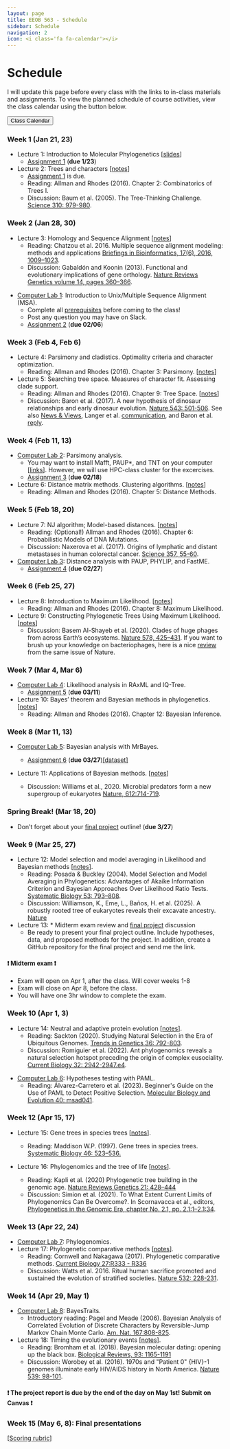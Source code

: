 ```yaml
---
layout: page
title: EEOB 563 - Schedule
sidebar: Schedule
navigation: 2
icon: <i class='fa fa-calendar'></i>
---
```


# Schedule

I will update this page before every class with the links to in-class materials and assignments.
To view the planned schedule of course activities, view the class calendar using the button below.

<a href="https://docs.google.com/spreadsheets/d/1okuP20eZHE3TKdtxlqVbEp3xEcYB6wGZh_O1muiiXb0/edit?usp=sharing"><button type="button" class="btn btn-primary">Class Calendar</button></a>

### Week 1 (Jan 21, 23)
* Lecture 1: Introduction to Molecular Phylogenetics [[slides](https://isu-molphyl.github.io/EEOB563-Spring2025/lecture_notes/00_Introduction.pdf)]
	* [Assignment 1](./assignments.md) (**due 1/23**)
* Lecture 2: Trees and characters [[notes](https://isu-molphyl.github.io/EEOB563-Spring2025/lecture_notes/01-phylogenetic_trees.pdf)]
    * [Assignment 1](./assignments.md) is due.
    * Reading: Allman and Rhodes (2016).  Chapter 2: Combinatorics of Trees I.  
    * Discussion: Baum et al. (2005). The Tree-Thinking Challenge.  [Science 310: 979-980](http://science.sciencemag.org/content/310/5750/979.full.pdf).  

### Week 2 (Jan 28, 30)
* Lecture 3: Homology and Sequence Alignment [[notes](https://isu-molphyl.github.io/EEOB563-Spring2025/lecture_notes/02-homology_and_msa.pdf)]
    * Reading: Chatzou et al. 2016. Multiple sequence alignment modeling: methods
and applications [Briefings in Bioinformatics, 17(6), 2016, 1009–1023](https://doi.org/10.1093/bib/bbv099).
    * Discussion: Gabaldón and Koonin (2013). Functional and evolutionary implications of gene orthology. [Nature Reviews Genetics volume 14, pages 360–366](https://doi.org/10.1038/nrg3456).  
<!--  * Discussion: Fitch (2000). Homology a personal view on some of the problems. [TIG 16: 227](https://doi.org/10.1016/S0168-9525(00)02005-9).
-->
  
* [Computer Lab 1](https://isu-molphyl.github.io/EEOB563/computer_labs/lab1): Introduction to Unix/Multiple Sequence Alignment (MSA).
    * Complete all [prerequisites](https://isu-molphyl.github.io/EEOB563/computer_labs/lab1) before coming to the class!
    * Post any question you may have on Slack.
    * [Assignment 2](https://isu-molphyl.github.io/EEOB563-Spring2025/assignments/assignment2.pdf) (**due 02/06**)

### Week 3 (Feb 4, Feb 6)
* Lecture 4: Parsimony and cladistics. Optimality criteria and character optimization.  
    * Reading:  Allman and Rhodes (2016).  Chapter 3: Parsimony. [[notes](https://isu-molphyl.github.io/EEOB563-Spring2025/lecture_notes/03_Maximum_parsimony.pdf)]
* Lecture 5: Searching tree space. Measures of character fit. Assessing clade support.  
    * Reading: Allman and Rhodes (2016).  Chapter 9: Tree Space. [[notes](https://isu-molphyl.github.io/EEOB563-Spring2025/lecture_notes/03_Maximum_parsimony.pdf)]
    * Discussion: Baron et al. (2017). A new hypothesis of dinosaur relationships and early dinosaur evolution. [Nature 543: 501-506](https://www.nature.com/articles/nature21700).
    See also [News & Views](https://www.nature.com/articles/543494a), Langer et al. [communication](https://www.nature.com/articles/nature24011), and Baron et al. [reply](https://www.nature.com/articles/nature24012).

### Week 4 (Feb 11, 13)
* [Computer Lab 2](https://isu-molphyl.github.io/EEOB563/computer_labs/lab2): Parsimony analysis.
    * You may want to install Mafft, PAUP\*, and TNT on your computer [[links](https://isu-molphyl.github.io/EEOB563/links)]. However, we will use HPC-class cluster for the excercises.
    * [Assignment 3](https://isu-molphyl.github.io/EEOB563-Spring2025/assignments/assignment3.pdf) (**due 02/18**)
* Lecture 6: Distance matrix methods. Clustering algorithms. [[notes](https://isu-molphyl.github.io/EEOB563-Spring2025/lecture_notes/04_Distance_methods.pdf)]
    * Reading: Allman and Rhodes (2016).  Chapter 5: Distance Methods.

### Week 5 (Feb 18, 20)  
* Lecture 7: NJ algorithm; Model-based distances. [[notes](https://isu-molphyl.github.io/EEOB563-Spring2025/lecture_notes/04_Distance_methods.pdf)]
    * Reading: (Optional!) Allman and Rhodes (2016).  Chapter 6: Probabilistic Models of DNA Mutations.
    * Discussion: Naxerova et al. (2017). Origins of lymphatic and distant metastases in human colorectal cancer. [Science 357, 55-60](http://science.sciencemag.org/content/357/6346/55).
* [Computer Lab 3](https://isu-molphyl.github.io/EEOB563/computer_labs/lab3): Distance analysis with PAUP, PHYLIP, and FastME.  
    * [Assignment 4](https://isu-molphyl.github.io/EEOB563-Spring2025/assignments/assignment4.pdf) (**due 02/27**)

### Week 6 (Feb 25, 27)
* Lecture 8: Introduction to Maximum Likelihood. [[notes](https://isu-molphyl.github.io/EEOB563-Spring2025/lecture_notes/05_Maximum_likelihood.pdf)]
    * Reading: Allman and Rhodes (2016).  Chapter 8: Maximum Likelihood.
* Lecture 9: Constructing Phylogenetic Trees Using Maximum Likelihood. [[notes](https://isu-molphyl.github.io/EEOB563-Spring2025/lecture_notes/05_Maximum_likelihood.pdf)]
    * Discussion: Basem Al-Shayeb et al. (2020). Clades of huge phages from across Earth’s ecosystems. [Nature 578, 425–431](https://doi.org/10.1038/s41586-020-2007-4).
    If you want to brush up your knowledge on bacteriophages, here is a nice [review](https://doi.org/10.1038/s41586-019-1894-8) from the same issue of Nature.

### Week 7 (Mar 4, Mar 6)
* [Computer Lab 4](https://isu-molphyl.github.io/EEOB563/computer_labs/lab4): Likelihood analysis in RAxML and IQ-Tree.
    * [Assignment 5](https://isu-molphyl.github.io/EEOB563-Spring2025/assignments/assignment5.pdf) (**due 03/11**)
* Lecture 10: Bayes’ theorem and Bayesian methods in phylogenetics. [[notes](https://isu-molphyl.github.io/EEOB563-Spring2025/lecture_notes/06_Bayesian_phylogenetics.pdf)]
    * Reading: Allman and Rhodes (2016).  Chapter 12: Bayesian Inference.

### Week 8 (Mar 11, 13)
* [Computer Lab 5](https://isu-molphyl.github.io/EEOB563/computer_labs/lab5): Bayesian analysis with MrBayes.
    * [Assignment 6](https://isu-molphyl.github.io/EEOB563-Spring2025/assignments/assignment6.pdf) (**due 03/27**)[[dataset]](https://isu-molphyl.github.io/EEOB563-Spring2025/assignments/hiv.nxs)

* Lecture 11: Applications of Bayesian methods. [[notes](https://isu-molphyl.github.io/EEOB563-Spring2025/lecture_notes/06_Bayesian_phylogenetics.pdf)]
    * Discussion: Williams et al., 2020. Microbial predators form a new supergroup of eukaryotes [Nature, 612:714-719](https://doi.org/10.1038/s41586-022-05511-5).

### Spring Break! (Mar 18, 20)
* Don’t forget about your [final project](./final_project.md) outline! (**due 3/27**)

### Week 9 (Mar 25, 27)
* Lecture 12: Model selection and model averaging in Likelihood and Bayesian methods [[notes](https://isu-molphyl.github.io/EEOB563-Spring2025/lecture_notes/07_Model_use.pdf)].
    * Reading: Posada & Buckley (2004).  Model Selection and Model Averaging in Phylogenetics: Advantages of Akaike Information Criterion and Bayesian Approaches Over Likelihood Ratio Tests.
    [Systematic Biology 53: 793–808](https://doi.org/10.1080/10635150490522304).  
    * Discussion: Williamson, K., Eme, L., Baños, H. et al. (2025). A robustly rooted tree of eukaryotes reveals their excavate ancestry. [Nature](https://doi.org/10.1038/s41586-025-08709-5)  
* Lecture 13: * Midterm exam review and [final project](./final_project.md) discussion
    * Be ready to present your final project outline. Include hypotheses, data, and proposed methods for the project. In addition, create a GitHub repository for the final project and send me the link.

#### &#10071; Midterm exam &#10071;
- Exam will open on Apr 1, after the class. Will cover weeks 1-8
- Exam will close on Apr 8, before the class.
- You will have one 3hr window to complete the exam.

### Week 10 (Apr 1, 3)
* Lecture 14: Neutral and adaptive protein evolution [[notes](https://isu-molphyl.github.io/EEOB563-Spring2025/lecture_notes/08_Molecular_evolution.pdf)].
    * Reading: Sackton (2020). Studying Natural Selection in the Era of Ubiquitous Genomes. [Trends in Genetics 36: 792-803](https://doi.org/10.1016/j.tig.2020.07.008).
    * Discussion: Romiguier et al. (2022). Ant phylogenomics reveals a natural selection hotspot preceding the origin of complex eusociality. [Current Biology 32: 2942-2947.e4](https://doi.org/10.1016/j.cub.2022.05.001).

<!-- consider Polygenic adaptation: a unifying framework to understand positive selection
    * Discussion:  Tenaillon et al. (2016). Tempo and mode of genome evolution in a 50,000-generation experiment [Nature 536: 165–170](https://doi.org/10.1038/nature18959).
-->

* [Computer Lab 6](https://isu-molphyl.github.io/EEOB563/computer_labs/lab6): Hypotheses testing with PAML.
    * Reading: Álvarez-Carretero et al. (2023). Beginner's Guide on the Use of PAML to Detect Positive Selection. [Molecular Biology and Evolution 40: msad041](https://doi.org/10.1093/molbev/msad041).

### Week 12 (Apr 15, 17)
* Lecture 15: Gene trees in species trees [[notes](https://isu-molphyl.github.io/EEOB563-Spring2025/lecture_notes/09_Gene_species_trees.pdf)]. 
    * Reading: Maddison W.P. (1997). Gene trees in species trees. [Systematic Biology 46: 523–536.](https://doi.org/10.1093/sysbio/46.3.523)

* Lecture 16: Phylogenomics and the tree of life  [[notes](https://isu-molphyl.github.io/EEOB563-Spring2025/lecture_notes/10_Phylogenomics.pdf)].  
    * Reading: Kapli et al. (2020) Phylogenetic tree building in the genomic age. [Nature Reviews Genetics 21: 428–444](https://doi.org/10.1038/s41576-020-0233-0)
    * Discussion: Simion et al. (2021). To What Extent Current Limits of Phylogenomics Can Be Overcome?.
		In Scornavacca et al., editors, [Phylogenetics in the Genomic Era, chapter No. 2.1, pp.  2.1:1–2.1:34](https://hal.archives-ouvertes.fr/hal-02535366/document).    

### Week 13 (Apr 22, 24)
* [Computer Lab 7](https://isu-molphyl.github.io/EEOB563/computer_labs/lab7): Phylogenomics.
* Lecture 17: Phylogenetic comparative methods [[notes](https://isu-molphyl.github.io/EEOB563-Spring2025/lecture_notes/12_Phylogenetic_comparative_methods)].
    * Reading: Cornwell and Nakagawa (2017). Phylogenetic comparative methods. [Current Biology 27:R333 - R336](https://doi.org/10.1016/j.cub.2017.03.049)
    * Discussion: Watts et al. 2016. Ritual human sacrifice promoted and sustained the evolution of stratified societies. [Nature 532: 228-231](https://www.nature.com/articles/nature17159).  
<!--
    * Reading: O’Meara (2012).  Evolutionary Inferences from Phylogenies: A Review of Methods. [Annu. Rev. Ecol. Evol. Syst. 43:267–285](https://doi.org/10.1146/annurev-ecolsys-110411-160331).  
-->

### Week 14 (Apr 29, May 1)
* [Computer Lab 8](https://isu-molphyl.github.io/EEOB563/computer_labs/lab8): BayesTraits.
    * Introductory reading: Pagel and Meade (2006).  Bayesian Analysis of Correlated Evolution of Discrete Characters by  Reversible-Jump Markov Chain Monte Carlo.  [Am. Nat. 167:808-825](https://doi.org/10.1086/503444).
* Lecture 18: Timing the evolutionary events [[notes](https://isu-molphyl.github.io/EEOB563-Spring2025/lecture_notes/13_Molecular_clocks.pdf)].
    * Reading: Bromham et al. (2018). Bayesian molecular dating: opening up the black box. [Biological Reviews, 93: 1165-1191](https://doi.org/10.1111/brv.12390)
    * Discussion: Worobey et al. (2016). 1970s and "Patient 0" {HIV}-1 genomes illuminate early HIV/AIDS history in North America. [Nature 539: 98-101](https://www.nature.com/articles/nature19827).  
#### &#10071; The project report is due by the end of the day on May 1st! Submit on Canvas &#10071;

### Week 15 (May 6, 8): Final presentations  
[[Scoring rubric](./scoring_rubric.pdf)]


<!-- 
 * Lecture 17: Signal vs. noise in phylogenetic reconstruction [[notes](https://isu-molphyl.github.io/EEOB563-Spring2018/lecture_notes/04_10_18.pdf)].
    * Discussion: Philippe et al. 2017. Pitfalls in supermatrix phylogenomics. [European Journal of Taxonomy 283: 1-25](http://www.europeanjournaloftaxonomy.eu/index.php/ejt/article/view/407). 
    * Nice resource: Scornavacca et al. (Eds.) (2020). Phylogenetics in the Genomic Era. [Authors open access book, p.p. 1-568](https://hal.inria.fr/hal-02535070v3).
    * Overview: Duchêne (2021). Phylogenomics. [Current Biology 31: PR1177-R1181](https://doi.org/10.1016/j.cub.2021.07.039)
    * Reading: Mirarab et al. (2021) Multispecies Coalescent: Theory and Applications in Phylogenetics. [Annu. Rev. Ecol. Evol. Syst. 2021. 52:247–68](https://doi.org/10.1146/annurev-ecolsys-012121-095340)
* Reading: Szöllősi et al. (2015). The Inference of Gene Trees with Species Trees. [Systematic Biology 64:e42–e62](https://doi.org/10.1093/sysbio/syu048).  
	* Reading (optional): Carter et al. (2023). Estimating phylogenies from genomes: A beginners review of commonly used genomic data in vertebrate phylogenomics. [Journal of Heredity 114:1–13](https://doi.org/10.1093/jhered/esac061)
### Week 13 (Apr 22, 24)
* [Computer Lab 7](https://isu-molphyl.github.io/EEOB563/computer_labs/lab7): Phylogenomics.

* Lecture 17: Ancestral State Reconstruction [[notes](https://isu-molphyl.github.io/EEOB563-Spring2025/lecture_notes/11_Ancestral_reconstruction.pdf)].
    * Reading: Joy et al. 2016. Ancestral reconstruction. [PLoS Comput. Biol. 12(7): e1004763](https://doi.org/10.1371/journal.pcbi.1004763)
    * Discussion: Starr et al. (2017). Alternative evolutionary histories in the sequence space of an ancient protein. [Nature 549:409-413](https://doi.org/10.1038/nature23902)
<!--   * Crisp and Cook (2005). Do early branching lineages signify ancestral traits? [Trends Ecol. Evol. 20:122-128](https://doi.org/10.1016/j.tree.2004.11.010)

### Week 13 (Apr 22, 24)
* Lecture 18: Phylogenetic comparative methods [[notes](https://isu-molphyl.github.io/EEOB563-Spring2025/lecture_notes/12_Phylogenetic_comparative_methods)].
    * Reading: O’Meara (2012).  Evolutionary Inferences from Phylogenies: A Review of Methods. [Annu. Rev. Ecol. Evol. Syst. 43:267–285](https://doi.org/10.1146/annurev-ecolsys-110411-160331).  
    * Discussion: Watts et al. 2016. Ritual human sacrifice promoted and sustained the evolution of stratified societies. [Nature 532: 228-231](https://www.nature.com/articles/nature17159).
* [Computer Lab 8](https://isu-molphyl.github.io/EEOB563/computer_labs/lab8): BayesTraits.
    * Introductory reading: Pagel and Meade (2006).  Bayesian Analysis of Correlated Evolution of Discrete Characters by  Reversible-Jump Markov Chain Monte Carlo.  [Am. Nat. 167:808-825](https://doi.org/10.1086/503444).
    * **Final project draft due:** share your GitHub/GitLab address with two assigned reviewers.  Perform the kind of positive, constructive review you would like to get on your own draft.  Prepare your reviews by 4/25.  

### Week 14 (Apr 29, May 1)
* Lecture 18: Timing the evolutionary events [[notes](https://isu-molphyl.github.io/EEOB563-Spring2025/lecture_notes/13_Molecular_clocks.pdf)].
    * Reading: Bromham et al. (2018). Bayesian molecular dating: opening up the black box. [Biological Reviews, 93: 1165-1191](https://doi.org/10.1111/brv.12390)
    * Discussion: Worobey et al. (2016). 1970s and "Patient 0" {HIV}-1 genomes illuminate early HIV/AIDS history in North America. [Nature 539: 98-101](https://www.nature.com/articles/nature19827).  
<!-- * Remember to post at least one comment/question on either paper in the reading-discussion channel on Slack and answer/comment on another post.

* [Computer Lab 9](https://isu-molphyl.github.io/EEOB563/computer_labs/lab9): Taming the BEAST.
    * Reading (optional): Sauquet (2013). A practical guide to molecular dating. [C. R. Palevol 12. 355?367](https://www.sciencedirect.com/science/article/pii/S1631068313001097)

#### &#10071; The final project report is due by the end of the day on Sunday! Submit the link to your GitHub repository on Canvas &#10071;


### Week 15 (May 6, 8): Final presentations  
[[Scoring rubric](./scoring_rubric.pdf)]
* 05/02: 9:00-10:45am
  * Momin
  * Cavannah
  * Mahsa  

* 05/04: 9:00-10:45am
  * Jordan
  * Dani
  * Alex

<!--
--->
